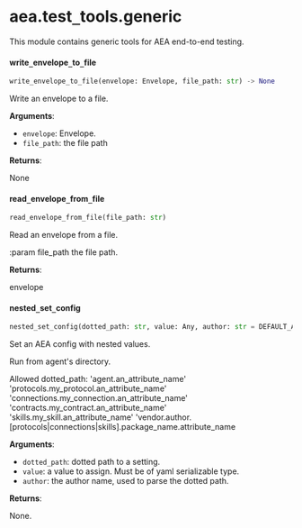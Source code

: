 <a name="aea.test_tools.generic"></a>
# aea.test`_`tools.generic

This module contains generic tools for AEA end-to-end testing.

<a name="aea.test_tools.generic.write_envelope_to_file"></a>
#### write`_`envelope`_`to`_`file

```python
write_envelope_to_file(envelope: Envelope, file_path: str) -> None
```

Write an envelope to a file.

**Arguments**:

- `envelope`: Envelope.
- `file_path`: the file path

**Returns**:

None

<a name="aea.test_tools.generic.read_envelope_from_file"></a>
#### read`_`envelope`_`from`_`file

```python
read_envelope_from_file(file_path: str)
```

Read an envelope from a file.

:param file_path the file path.

**Returns**:

envelope

<a name="aea.test_tools.generic.nested_set_config"></a>
#### nested`_`set`_`config

```python
nested_set_config(dotted_path: str, value: Any, author: str = DEFAULT_AUTHOR) -> None
```

Set an AEA config with nested values.

Run from agent's directory.

Allowed dotted_path:
'agent.an_attribute_name'
'protocols.my_protocol.an_attribute_name'
'connections.my_connection.an_attribute_name'
'contracts.my_contract.an_attribute_name'
'skills.my_skill.an_attribute_name'
'vendor.author.[protocols|connections|skills].package_name.attribute_name

**Arguments**:

- `dotted_path`: dotted path to a setting.
- `value`: a value to assign. Must be of yaml serializable type.
- `author`: the author name, used to parse the dotted path.

**Returns**:

None.

